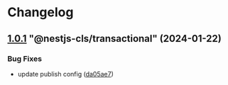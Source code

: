 # Changelog

<!-- MONODEPLOY:BELOW -->

## [1.0.1](https://github.com/Papooch/nestjs-cls/compare/@nestjs-cls/transactional@1.0.0...@nestjs-cls/transactional@1.0.1) "@nestjs-cls/transactional" (2024-01-22)<a name="1.0.1"></a>

### Bug Fixes

* update publish config ([da05ae7](https://github.com/Papooch/nestjs-cls/commits/da05ae7))



